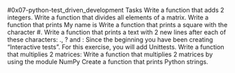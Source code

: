 #0x07-python-test_driven_development Tasks Write a function that adds 2 integers. Write a function that divides all elements of a matrix. Write a function that prints My name is Write a function that prints a square with the character #. Write a function that prints a text with 2 new lines after each of these characters: ., ? and : Since the beginning you have been creating “Interactive tests”. For this exercise, you will add Unittests. Write a function that multiplies 2 matrices: Write a function that multiplies 2 matrices by using the module NumPy Create a function that prints Python strings.
